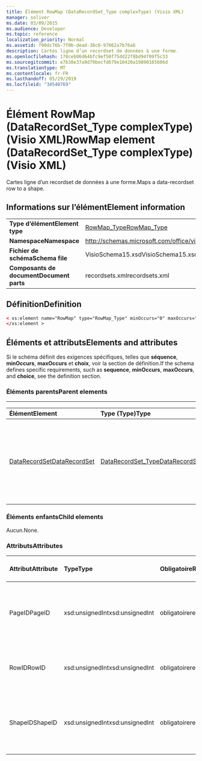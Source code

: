 ```yaml
---
title: Élément RowMap (DataRecordSet_Type complexType) (Visio XML)
manager: soliver
ms.date: 03/09/2015
ms.audience: Developer
ms.topic: reference
localization_priority: Normal
ms.assetid: f90dc76b-7f0b-dead-38c0-97062a7b76a6
description: Cartes ligne d’un recordset de données à une forme.
ms.openlocfilehash: 178ceb06d64bfc9ef50f75dd22f8bd94f09f5c33
ms.sourcegitcommit: e7b38e37a9d79becfd679e10420a19890165606d
ms.translationtype: MT
ms.contentlocale: fr-FR
ms.lasthandoff: 05/29/2019
ms.locfileid: "34540769"
---
```

# <a name="rowmap-element-datarecordset_type-complextype-visio-xml"></a><span data-ttu-id="dbf99-103">Élément RowMap (DataRecordSet_Type complexType) (Visio XML)</span><span class="sxs-lookup"><span data-stu-id="dbf99-103">RowMap element (DataRecordSet_Type complexType) (Visio XML)</span></span>

<span data-ttu-id="dbf99-104">Cartes ligne d’un recordset de données à une forme.</span><span class="sxs-lookup"><span data-stu-id="dbf99-104">Maps a data-recordset row to a shape.</span></span>
  
## <a name="element-information"></a><span data-ttu-id="dbf99-105">Informations sur l’élément</span><span class="sxs-lookup"><span data-stu-id="dbf99-105">Element information</span></span>

|||
|:-----|:-----|
|<span data-ttu-id="dbf99-106">**Type d’élément**</span><span class="sxs-lookup"><span data-stu-id="dbf99-106">**Element type**</span></span> <br/> |[<span data-ttu-id="dbf99-107">RowMap_Type</span><span class="sxs-lookup"><span data-stu-id="dbf99-107">RowMap_Type</span></span>](rowmap_type-complextypevisio-xml.md) <br/> |
|<span data-ttu-id="dbf99-108">**Namespace**</span><span class="sxs-lookup"><span data-stu-id="dbf99-108">**Namespace**</span></span> <br/> |http://schemas.microsoft.com/office/visio/2012/main  <br/> |
|<span data-ttu-id="dbf99-109">**Fichier de schéma**</span><span class="sxs-lookup"><span data-stu-id="dbf99-109">**Schema file**</span></span> <br/> |<span data-ttu-id="dbf99-110">VisioSchema15.xsd</span><span class="sxs-lookup"><span data-stu-id="dbf99-110">VisioSchema15.xsd</span></span>  <br/> |
|<span data-ttu-id="dbf99-111">**Composants de document**</span><span class="sxs-lookup"><span data-stu-id="dbf99-111">**Document parts**</span></span> <br/> |<span data-ttu-id="dbf99-112">recordsets.xml</span><span class="sxs-lookup"><span data-stu-id="dbf99-112">recordsets.xml</span></span>  <br/> |
   
## <a name="definition"></a><span data-ttu-id="dbf99-113">Définition</span><span class="sxs-lookup"><span data-stu-id="dbf99-113">Definition</span></span>

```XML
< xs:element name="RowMap" type="RowMap_Type" minOccurs="0" maxOccurs="unbounded" >
</xs:element >
```

## <a name="elements-and-attributes"></a><span data-ttu-id="dbf99-114">Éléments et attributs</span><span class="sxs-lookup"><span data-stu-id="dbf99-114">Elements and attributes</span></span>

<span data-ttu-id="dbf99-115">Si le schéma définit des exigences spécifiques, telles que **séquence**, **minOccurs**, **maxOccurs** et **choix**, voir la section de définition.</span><span class="sxs-lookup"><span data-stu-id="dbf99-115">If the schema defines specific requirements, such as **sequence**, **minOccurs**, **maxOccurs**, and **choice**, see the definition section.</span></span> 
  
### <a name="parent-elements"></a><span data-ttu-id="dbf99-116">Éléments parents</span><span class="sxs-lookup"><span data-stu-id="dbf99-116">Parent elements</span></span>

****

|<span data-ttu-id="dbf99-117">**Élément**</span><span class="sxs-lookup"><span data-stu-id="dbf99-117">**Element**</span></span>|<span data-ttu-id="dbf99-118">**Type (Type)**</span><span class="sxs-lookup"><span data-stu-id="dbf99-118">**Type**</span></span>|<span data-ttu-id="dbf99-119">**Description**</span><span class="sxs-lookup"><span data-stu-id="dbf99-119">**Description**</span></span>|
|:-----|:-----|:-----|
|[<span data-ttu-id="dbf99-120">DataRecordSet</span><span class="sxs-lookup"><span data-stu-id="dbf99-120">DataRecordSet</span></span>](datarecordset-element-datarecordsets_type-complextypevisio-xml.md) <br/> |[<span data-ttu-id="dbf99-121">DataRecordSet_Type</span><span class="sxs-lookup"><span data-stu-id="dbf99-121">DataRecordSet_Type</span></span>](datarecordset_type-complextypevisio-xml.md) <br/> |<span data-ttu-id="dbf99-122">Stocke, met en forme, actualise et expose dans Microsoft Visio les données qui ont fait l’objet d’une requête dans une base de données.</span><span class="sxs-lookup"><span data-stu-id="dbf99-122">Stores, formats, refreshes, and exposes data queried from a database in Microsoft Visio.</span></span>  <br/> |
   
### <a name="child-elements"></a><span data-ttu-id="dbf99-123">Éléments enfants</span><span class="sxs-lookup"><span data-stu-id="dbf99-123">Child elements</span></span>

<span data-ttu-id="dbf99-124">Aucun.</span><span class="sxs-lookup"><span data-stu-id="dbf99-124">None.</span></span>
  
### <a name="attributes"></a><span data-ttu-id="dbf99-125">Attributs</span><span class="sxs-lookup"><span data-stu-id="dbf99-125">Attributes</span></span>

|<span data-ttu-id="dbf99-126">**Attribut**</span><span class="sxs-lookup"><span data-stu-id="dbf99-126">**Attribute**</span></span>|<span data-ttu-id="dbf99-127">**Type**</span><span class="sxs-lookup"><span data-stu-id="dbf99-127">**Type**</span></span>|<span data-ttu-id="dbf99-128">**Obligatoire**</span><span class="sxs-lookup"><span data-stu-id="dbf99-128">**Required**</span></span>|<span data-ttu-id="dbf99-129">**Description**</span><span class="sxs-lookup"><span data-stu-id="dbf99-129">**Description**</span></span>|<span data-ttu-id="dbf99-130">**Valeurs possibles**</span><span class="sxs-lookup"><span data-stu-id="dbf99-130">**Possible values**</span></span>|
|:-----|:-----|:-----|:-----|:-----|
|<span data-ttu-id="dbf99-131">PageID</span><span class="sxs-lookup"><span data-stu-id="dbf99-131">PageID</span></span>  <br/> |<span data-ttu-id="dbf99-132">xsd:unsignedInt</span><span class="sxs-lookup"><span data-stu-id="dbf99-132">xsd:unsignedInt</span></span>  <br/> |<span data-ttu-id="dbf99-133">obligatoire</span><span class="sxs-lookup"><span data-stu-id="dbf99-133">required</span></span>  <br/> |<span data-ttu-id="dbf99-134">ID de page de la forme liée aux données dans la ligne du data-recordset identifiée par **RowID**.</span><span class="sxs-lookup"><span data-stu-id="dbf99-134">Page ID of the shape linked to data in the data-recordset row identified by **RowID**.</span></span>  <br/> |<span data-ttu-id="dbf99-135">Valeurs du type xsd:unsignedInt.</span><span class="sxs-lookup"><span data-stu-id="dbf99-135">Values of the xsd:unsignedInt type.</span></span>  <br/> |
|<span data-ttu-id="dbf99-136">RowID</span><span class="sxs-lookup"><span data-stu-id="dbf99-136">RowID</span></span>  <br/> |<span data-ttu-id="dbf99-137">xsd:unsignedInt</span><span class="sxs-lookup"><span data-stu-id="dbf99-137">xsd:unsignedInt</span></span>  <br/> |<span data-ttu-id="dbf99-138">obligatoire</span><span class="sxs-lookup"><span data-stu-id="dbf99-138">required</span></span>  <br/> |<span data-ttu-id="dbf99-139">ID de ligne de la ligne, unique dans le recordset de données.</span><span class="sxs-lookup"><span data-stu-id="dbf99-139">Row ID of the row, unique within the data recordset.</span></span>  <br/> |<span data-ttu-id="dbf99-140">Valeurs du type xsd:unsignedInt.</span><span class="sxs-lookup"><span data-stu-id="dbf99-140">Values of the xsd:unsignedInt type.</span></span>  <br/> |
|<span data-ttu-id="dbf99-141">ShapeID</span><span class="sxs-lookup"><span data-stu-id="dbf99-141">ShapeID</span></span>  <br/> |<span data-ttu-id="dbf99-142">xsd:unsignedInt</span><span class="sxs-lookup"><span data-stu-id="dbf99-142">xsd:unsignedInt</span></span>  <br/> |<span data-ttu-id="dbf99-143">obligatoire</span><span class="sxs-lookup"><span data-stu-id="dbf99-143">required</span></span>  <br/> |<span data-ttu-id="dbf99-144">ID de forme de la forme liée aux données dans la ligne du data-recordset identifiée par **RowID**.</span><span class="sxs-lookup"><span data-stu-id="dbf99-144">Shape ID of the shape linked to data in the data-recordset row identified by **RowID**.</span></span>  <br/> |<span data-ttu-id="dbf99-145">Valeurs du type xsd:unsignedInt.</span><span class="sxs-lookup"><span data-stu-id="dbf99-145">Values of the xsd:unsignedInt type.</span></span>  <br/> |
   

